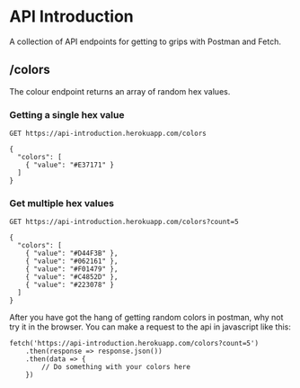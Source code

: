 # API Introduction

A collection of API endpoints for getting to grips with Postman and Fetch.

## /colors

The colour endpoint returns an array of random hex values.

### Getting a single hex value

`GET https://api-introduction.herokuapp.com/colors`

```
{
  "colors": [
    { "value": "#E37171" }
  ]
}
```

### Get multiple hex values

`GET https://api-introduction.herokuapp.com/colors?count=5`

```
{
  "colors": [
    { "value": "#D44F3B" },
    { "value": "#062161" },
    { "value": "#F01479" },
    { "value": "#C4852D" },
    { "value": "#223078" }
  ]
}
```

After you have got the hang of getting random colors in postman, why not try it in the browser. You can make a request to the api in javascript like this: 

```
fetch('https://api-introduction.herokuapp.com/colors?count=5')
    .then(response => response.json())
    .then(data => {
        // Do something with your colors here
    })

```